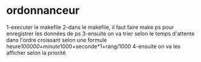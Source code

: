# ordonnanceur

1-executer le makefile
2-dans le makefile, il faut faire make ps pour enregistrer les données de ps
3-ensuite on va trier selon le temps d'attente dans l'ordre croissant selon une formule heure*100000+minute*1000+seconde*1+rang/1000
4-ensuite on va les afficher selon la priorité 

